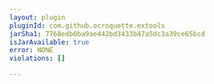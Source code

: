 ```yaml
---
layout: plugin
pluginId: com.github.ocroquette.extools
jarSha1: 7768edb0ba9ae442bd3433b47a5dc3a39ce65bcd
isJarAvailable: true
error: NONE
violations: []

---
```


